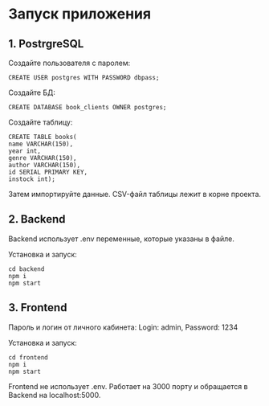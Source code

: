 # Запуск приложения #
## 1. PostrgreSQL ##

Создайте пользователя с паролем:
```
CREATE USER postgres WITH PASSWORD dbpass;
```
Создайте БД:
```
CREATE DATABASE book_clients OWNER postgres;
```
Создайте таблицу:
```
CREATE TABLE books(
name VARCHAR(150),
year int,
genre VARCHAR(150),
author VARCHAR(150),
id SERIAL PRIMARY KEY,
instock int);
```
Затем импортируйте данные.
CSV-файл таблицы лежит в корне проекта.

## 2. Backend
Backend использует .env переменные, которые указаны в файле.

Установка и запуск:
```
cd backend
npm i
npm start
```

## 3. Frontend ##
Пароль и логин от личного кабинета:
Login: admin,
Password: 1234

Установка и запуск:
```
cd frontend
npm i
npm start
```
Frontend не использует .env. Работает на 3000 порту и обращается в Backend на localhost:5000.



